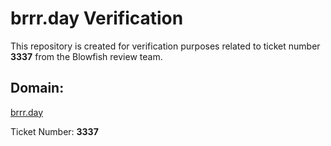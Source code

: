 # brrr.day Verification

This repository is created for verification purposes related to ticket number **3337** from the Blowfish review team.

## Domain:
[brrr.day](http://brrr.day)

Ticket Number: **3337**
